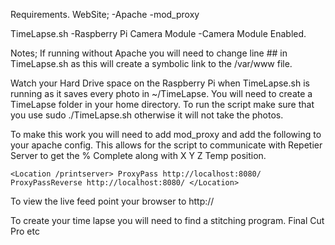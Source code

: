 Requirements.
WebSite;
-Apache
-mod_proxy

TimeLapse.sh
-Raspberry Pi Camera Module
-Camera Module Enabled.

Notes;
If running without Apache you will need to change line ## in TimeLapse.sh as this will create a symbolic link to the /var/www file.

Watch your Hard Drive space on the Raspberry Pi when TimeLapse.sh is running as it saves every photo in ~/TimeLapse.
You will need to create a TimeLapse folder in your home directory.
To run the script make sure that you use sudo ./TimeLapse.sh otherwise it will not take the photos.

To make this work you will need to add mod_proxy and add the following to your apache config. This allows for the script to communicate with Repetier Server to get the % Complete along with X Y Z Temp position.

`<Location /printserver>
	ProxyPass http://localhost:8080/
    ProxyPassReverse http://localhost:8080/
</Location>`

To view the live feed point your browser to http://<Your Raspberry Pi IP address>

To create your time lapse you will need to find a stitching program. Final Cut Pro etc
